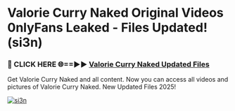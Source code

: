 # Valorie Curry Naked Original Videos 0nlyFans Leaked - Files Updated! (si3n)

<h3>🔴 CLICK HERE 🌐==►► <a href="https://tinyurl.com/up5wt9bj" rel="nofollow">Valorie Curry Naked Updated Files</a></h3>

Get Valorie Curry Naked and all content. Now you can access all videos and pictures of Valorie Curry Naked. New Updated Files 2025!

[![si3n](https://i.imgur.com/ABiUzMV.gif)](https://tinyurl.com/up5wt9bj)
